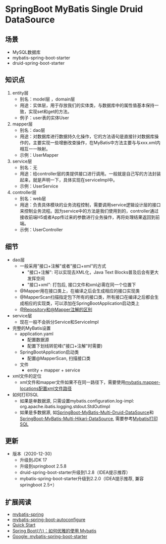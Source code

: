 # SpringBoot MyBatis Single Druid DataSource

## 场景
- MySQL数据库
- mybatis-spring-boot-starter
- druid-spring-boot-starter
## 知识点
1. entity层
    * 别名：model层 ，domain层
    * 用途：实体层，用于存放我们的实体类，与数据库中的属性值基本保持一致，实现set和get的方法。
    * 例子：user表的实体User
1. mapper层
    * 别名：dao层
    * 用途：对数据库进行数据持久化操作，它的方法语句是直接针对数据库操作的，主要实现一些增删改查操作，在MyBatis中方法主要与与xxx.xml内相互一一映射。
    * 示例：UserMapper
1. service层
    * 别名：无
    * 用途：给controller层的类提供接口进行调用。一般就是自己写的方法封装起来，就是声明一下，具体实现在serviceImpl中。
    * 示例：UserService
1. controller层
    * 别名：web层
    * 用途：负责具体模块的业务流程控制，需要调用service逻辑设计层的接口来控制业务流程。因为service中的方法是我们使用到的，controller通过接收前端H5或者App传过来的参数进行业务操作，再将处理结果返回到前端。 
    * 示例：UserController
## 细节
* dao层
    * 一般采用"接口+注解"或者"接口+xml"的方式
        * "接口+注解": 可以实现去XML化，Java Text Blocks普及后会有更大发挥空间
        * "接口+xml": 打包后, 接口文件和xml必需在同一个位置下
    * @Mapper用在接口类上，在编译之后会生成相应的接口实现类
    * @MapperScan扫描指定包下所有的接口类，所有接口在编译之后都会生成相应的实现类，可以添加在SpringBootApplication启动类上
    * [@Repository和@Mapper注解的区别](https://juejin.cn/post/6844903958985736205)
* service层
    * 现在一般不会拆分Service和ServiceImpl
* 完整的MyBatis设置
    * application.yaml
        * 配置数据源
        * 配置下划线转驼峰("接口+注解"时需要)
    * SpringBootApplication启动类
        * 配置@MapperScan, 扫描接口类
    * 文件
        * entity + mapper + service
* xml文件的定位
  * xml文件和mapper文件如果不在同一路径下，需要使用[mybatis.mapper-locations配置xml文件路径](https://blog.csdn.net/zxl646801924/article/details/88669809)
* 如何打印SQL
  * 如果是单数据源, 只需设置mybatis.configuration.log-impl: org.apache.ibatis.logging.stdout.StdOutImpl
  * 如果是多数据源, 如[SpringBoot-MyBatis-Multi-Druid-DataSource](..%2FSpringBoot-MyBatis-Multi-Druid-DataSource)和[SpringBoot-MyBatis-Multi-Hikari-DataSource](..%2FSpringBoot-MyBatis-Multi-Hikari-DataSource), 需要参考[Mybatis打印SQL](https://blog.csdn.net/weixin_36507118/article/details/85342398)

## 更新
* 版本（2020-12-30）
  * 升级到JDK 17
  * 升级到springboot 2.5.8
  * druid-spring-boot-starter升级到1.2.8（IDEA提示推荐）
  * mybatis-spring-boot-starter升级到2.2.0（IDEA提示推荐, 兼容springboot 2.5+）

## 扩展阅读

* [mybatis-spring](https://mybatis.org/spring/index.html)
* [mybatis-spring-boot-autoconfigure](https://mybatis.org/spring-boot-starter/mybatis-spring-boot-autoconfigure/)
* [Quick Start](https://github.com/mybatis/spring-boot-starter/wiki/Quick-Start)
* [Spring Boot(六)：如何优雅的使用 Mybatis](https://www.cnblogs.com/ityouknow/p/6037431.html)
* [Google: mybatis-spring-boot-starter](https://www.google.com/search?q=mybatis-spring-boot-starter&oq=mybatis-spring-boot-starter)
